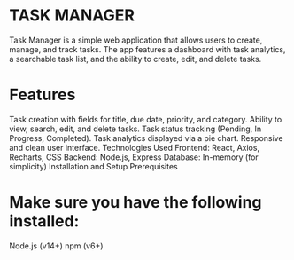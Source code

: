 # TASK MANAGER

Task Manager is a simple web application that allows users to create, manage, and track tasks. The app features a dashboard with task analytics, a searchable task list, and the ability to create, edit, and delete tasks.

# Features
Task creation with fields for title, due date, priority, and category.
Ability to view, search, edit, and delete tasks.
Task status tracking (Pending, In Progress, Completed).
Task analytics displayed via a pie chart.
Responsive and clean user interface.
Technologies Used
Frontend: React, Axios, Recharts, CSS
Backend: Node.js, Express
Database: In-memory (for simplicity)
Installation and Setup
Prerequisites

# Make sure you have the following installed:

Node.js (v14+)
npm (v6+)
